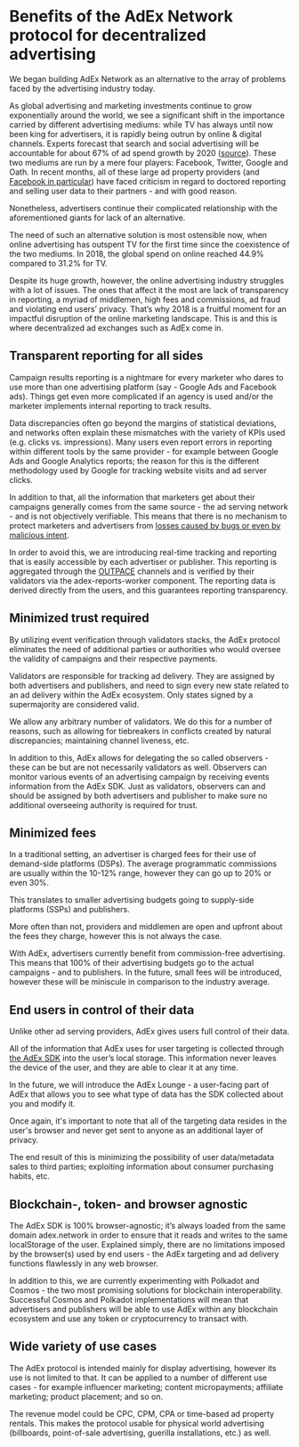 # Benefits of the AdEx Network protocol for decentralized advertising 

We began building AdEx Network as an alternative to the array of problems faced by the advertising industry today. 

As global advertising and marketing investments continue to grow exponentially around the world, we see a significant shift in the importance carried by different advertising mediums: while TV has always until now been king for advertisers, it is rapidly being outrun by online & digital channels. Experts forecast that search and social advertising will be accountable for about 67% of ad spend growth by 2020 ([source](https://www.zenithmedia.com/insights/global-intelligence-issue-07-2018/search-and-social-to-drive-67-of-adspend-growth-by-2020/)). These two mediums are run by a mere four players: Facebook, Twitter, Google and Oath. In recent months, all of these large ad property providers (and [Facebook in particular](https://www.nytimes.com/2018/04/18/business/media/facebook-advertisers-privacy-data.html)) have faced criticism in regard to doctored reporting and selling user data to their partners - and with good reason. 

Nonetheless, advertisers continue their complicated relationship with the aforementioned giants for lack of an alternative. 

The need of such an alternative solution is most ostensible now, when online advertising has outspent TV for the first time since the coexistence of the two mediums. In 2018, the global spend on online reached 44.9% compared to 31.2% for TV. 

Despite its huge growth, however, the online advertising industry struggles with a lot of issues. The ones that affect it the most are lack of transparency in reporting, a myriad of middlemen, high fees and commissions, ad fraud and violating end users’ privacy.  That’s why 2018 is a fruitful moment for an impactful disruption of the online marketing landscape. This is  and this is where decentralized ad exchanges such as AdEx come in.

## Transparent reporting for all sides

Campaign results reporting is a nightmare for every marketer who dares to use more than one advertising platform (say - Google Ads and Facebook ads). Things get even more complicated if an agency is used and/or the marketer implements internal reporting to track results. 

Data discrepancies often go beyond the margins of statistical deviations, and networks often explain these mismatches with the variety of KPIs used (e.g. clicks vs. impressions). Many users even report errors in reporting within different tools by the same provider - for example between Google Ads and Google Analytics reports; the reason for this is the different methodology used by Google for tracking website visits and ad server clicks. 

In addition to that, all the information that marketers get about their campaigns generally comes from the same source - the ad serving network - and is not objectively verifiable. This means that there is no mechanism to protect marketers and advertisers from [losses caused by bugs or even by malicious intent](https://www.nytimes.com/2016/11/17/technology/facebook-acts-to-restore-trust-after-overstating-video-views.html). 

In order to avoid this, we are introducing real-time tracking and reporting that is easily accessible by each advertiser or publisher. This reporting is aggregated through the [OUTPACE](https://github.com/AdExNetwork/adex-protocol/blob/master/OUTPACE.md) channels and is verified by their validators via the adex-reports-worker component. The reporting data is derived directly from the users, and this guarantees reporting transparency.

## Minimized trust required

By utilizing event verification through validators stacks, the AdEx protocol eliminates the need of additional parties or authorities who would oversee the validity of campaigns and their respective payments. 

Validators are responsible for tracking ad delivery. They are assigned by both advertisers and publishers, and need to sign every new state related to an ad delivery within the AdEx ecosystem. Only states signed by a supermajority are considered valid. 

We allow any arbitrary number of validators. We do this for a number of reasons, such as allowing for tiebreakers in conflicts created by natural discrepancies; maintaining channel liveness, etc.

In addition to this, AdEx allows for delegating the so called observers - these can be but are not necessarily validators as well. Observers can monitor various events of an advertising campaign by receiving events information from the AdEx SDK. Just as validators, observers can and should be assigned by both advertisers and publisher to make sure no additional overseeing authority is required for trust. 

## Minimized fees

In a traditional setting, an advertiser is charged fees for their use of demand-side platforms (DSPs). The average programmatic commissions are usually within the 10-12% range, however they can go up to 20% or even 30%. 

This translates to smaller advertising budgets going to supply-side platforms (SSPs) and publishers. 

More often than not, providers and middlemen are open and upfront about the fees they charge, however this is not always the case. 

With AdEx, advertisers currently benefit from commission-free advertising. This means that 100% of their advertising budgets go to the actual campaigns - and to publishers. In the future, small fees will be introduced, however these will be miniscule in comparison to the industry average. 

## End users in control of their data

Unlike other ad serving providers, AdEx gives users full control of their data.

All of the information that AdEx uses for user targeting is collected through [the AdEx SDK](https://github.com/AdExNetwork/adex-protocol#sdk) into the user’s local storage. This information never leaves the device of the user, and they are able to clear it at any time. 

In the future, we will introduce the AdEx Lounge - a user-facing part of AdEx that allows you to  see what type of data has the SDK collected about you and modify it. 

Once again, it's important to note that all of the targeting data resides in the user's browser and never get sent to anyone as an additional layer of privacy. 

The end result of this is minimizing the possibility of user data/metadata sales to third parties; exploiting information about consumer purchasing habits, etc. 

## Blockchain-, token- and browser agnostic

The AdEx SDK is 100% browser-agnostic; it’s always loaded from the same domain adex.network in order to ensure that it reads and writes to the same localStorage of the user. Explained simply, there are no limitations imposed by the browser(s) used by end users - the AdEx targeting and ad delivery functions flawlessly in any web browser. 

In addition to this, we are currently experimenting with Polkadot and Cosmos - the two most promising solutions for blockchain interoperability. Successful Cosmos and Polkadot implementations will mean that advertisers and publishers will be able to use AdEx within any blockchain ecosystem and use any token or cryptocurrency to transact with.

## Wide variety of use cases

The AdEx protocol is intended mainly for display advertising, however its use is not limited to that. It can be applied to a number of different use cases - for example influencer marketing; content micropayments; affiliate marketing; product placement; and so on. 

The revenue model could be CPC, CPM, CPA or time-based ad property rentals. This makes the protocol usable for physical world advertising (billboards, point-of-sale advertising, guerilla installations, etc.) as well. 
